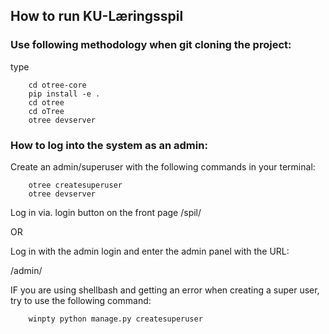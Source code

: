 
## How to run KU-Læringsspil

### Use following methodology when git cloning the project:

type
```
    cd otree-core
    pip install -e .
    cd otree
    cd oTree
    otree devserver
```

### How to log into the system as an admin:

Create an admin/superuser with the following commands in your terminal:
```
    otree createsuperuser
    otree devserver
```
Log in via. login button on the front page /spil/

OR

Log in with the admin login and enter the admin panel with the URL:

/admin/


IF you are using shellbash and getting an error when creating a super user, try to use the following command:

```
    winpty python manage.py createsuperuser
```

<!--
How to log into the system as a player:

    To log in as a player:
       1. create a session/game
       2. go to the admin panel and choose a player username
       3. then log into the system with the username and the password: 123456
-->

